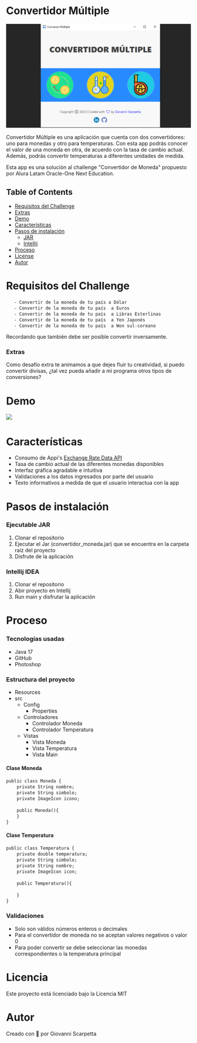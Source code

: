 # Convertidor Múltiple
![](https://github.com/GioScarp/convertidor_monedas/blob/main/convertidor_moneda/resources/Readme_Recursos/Conversor_Multiple.png)

Convertidor Múltiple es una aplicación que cuenta con dos convertidores: uno para monedas y otro para temperaturas. Con esta app podrás conocer el valor de una moneda en otra, de acuerdo con la tasa de cambio actual. Además, podrás convertir temperaturas a diferentes unidades de medida.

Esta app es una solución al challenge "Convertidor de Moneda" propuesto por Alura Latam Oracle-One Next Education. 

## Table of Contents

- [Requisitos del Challenge](#requisitos-del-challenge)
- [Extras](#extras)
- [Demo](#demo)
- [Características](#características)
- [Pasos de instalación](#pasos-de-instalación)
  - [JAR](#ejecutable-jar)
  - [Intellij](#intellij-idea)
- [Proceso](#proceso)
- [License](#licencia)
- [Autor](#autor)

# Requisitos del Challenge

       - Convertir de la moneda de tu país a Dólar
       - Convertir de la moneda de tu país  a Euros
       - Convertir de la moneda de tu país  a Libras Esterlinas
       - Convertir de la moneda de tu país  a Yen Japonés
       - Convertir de la moneda de tu país  a Won sul-coreano

Recordando que también debe ser posible convertir inversamente.
### Extras
Como desafío extra te animamos a que dejes fluir tu creatividad, si puedo convertir divisas, ¿tal vez pueda añadir a mi programa otros tipos de conversiones?
# Demo
![](https://github.com/GioScarp/convertidor_monedas/blob/main/convertidor_moneda/resources/Readme_Recursos/Convertidor_Multiple.gif)

# Características
* Consumo de Appi's [Exchange Rate Data API](https://apilayer.com/marketplace/exchangerates_data-api) 
* Tasa de cambio actual de las diferentes monedas disponibles
* Interfaz gráfica agradable e intuitiva
* Validaciones a los datos ingresados por parte del usuario
* Texto informativos a medida de que el usuario interactua con la app
# Pasos de instalación
### Ejecutable JAR
1. Clonar el repositorio
2. Ejecutar el Jar (convertidor_moneda.jar) que se encuentra en la carpeta raiz del proyecto
3. Disfrute de la aplicación
### Intellij IDEA
1. Clonar el repositorio
2. Abir proyecto en Intellij
3. Run main y disfrutar la aplicación

# Proceso
### Tecnologías usadas
* Java 17
* GitHub
* Photoshop
### Estructura del proyecto
* Resources
* src
    * Config
        * Properties
    * Controladores
        * Controlador Moneda
        * Controlador Temperatura
    * Vistas
        * Vista Moneda
        * Vista Temperatura
        * Vista Main
#### Clase Moneda
    public class Moneda {
        private String nombre;
        private String simbolo;
        private ImageIcon icono;

        public Moneda(){
        }
    }
#### Clase Temperatura

    public class Temperatura {
        private double temperatura;
        private String simbolo;
        private String nombre;
        private ImageIcon icon;
    
        public Temperatura(){

        }
    }

### Validaciones
* Solo son válidos números enteros o decimales
* Para el convertidor de moneda no se aceptan valores negativos o valor 0
* Para poder convertir se debe seleccionar las monedas correspondientes o la temperatura principal
    
# Licencia
Este proyecto está licenciado bajo la Licencia MIT
# Autor
Creado con 💙 por Giovanni Scarpetta

